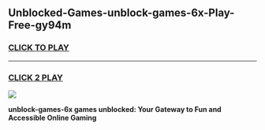 
## Unblocked-Games-unblock-games-6x-Play-Free-gy94m
<h3>
<a href="https://premium76.site?title=unblock-games-6x&ref=09A">CLICK TO PLAY</a></h3>
<hr>

<h3>
<a href="https://premium76.site?title=unblock-games-6x&ref=09A">CLICK 2 PLAY</a>
  
</h3>

<a href="https://premium76.site?title=unblock-games-6x&ref=09A"><img src="https://clearcache.store/games.png"></a>


**unblock-games-6x games unblocked: Your Gateway to Fun and Accessible Online Gaming**
